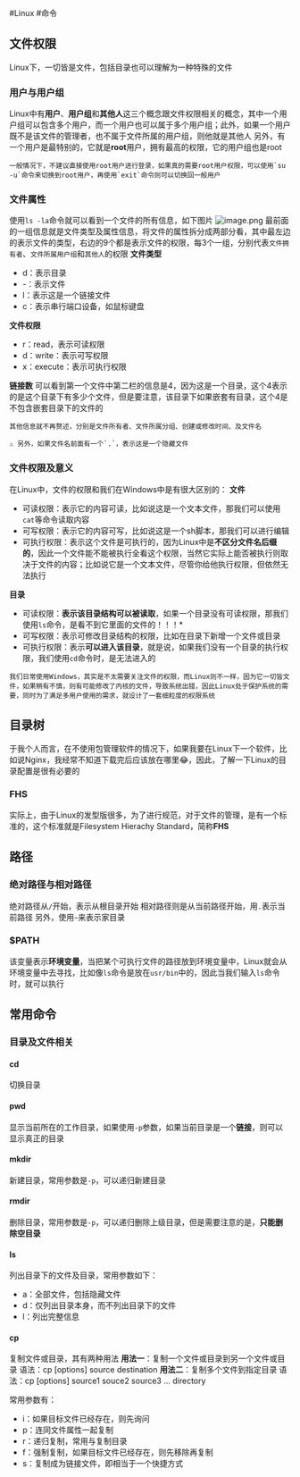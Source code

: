 #Linux #命令
## 文件权限
Linux下，一切皆是文件，包括目录也可以理解为一种特殊的文件
### 用户与用户组
Linux中有**用户**、**用户组**和**其他人**这三个概念跟文件权限相关的概念，其中一个用户组可以包含多个用户，而一个用户也可以属于多个用户组；此外，如果一个用户既不是该文件的管理者，也不属于文件所属的用户组，则他就是其他人
另外，有一个用户是最特别的，它就是**root**用户，拥有最高的权限，它的用户组也是root
```ad-note
一般情况下，不建议直接使用root用户进行登录，如果真的需要root用户权限，可以使用`su -u`命令来切换到root用户，再使用`exit`命令则可以切换回一般用户
```
### 文件属性
使用`ls -la`命令就可以看到一个文件的所有信息，如下图片
![image.png](https://cdn.jsdelivr.net/gh/HoShum/PictureRepo/imgs/202401211232707.png)
最前面的一组信息就是文件类型及属性信息，将文件的属性拆分成两部分看，其中最左边的表示文件的类型，右边的9个都是表示文件的权限，每3个一组，分别代表`文件拥有者`、`文件所属用户组`和`其他人`的权限
**文件类型**
* d：表示目录
* -：表示文件
* l：表示这是一个链接文件
* c：表示串行端口设备，如鼠标键盘

**文件权限**
* r：read，表示可读权限
* d：write：表示可写权限
* x：execute：表示可执行权限

**链接数**
可以看到第一个文件中第二栏的信息是4，因为这是一个目录，这个4表示的是这个目录下有多少个文件，但是要注意，该目录下如果嵌套有目录，这个4是不包含嵌套目录下的文件的
```ad-note
其他信息就不再赘述，分别是文件所有者、文件所属分组、创建或修改时间、及文件名

⚠ 另外，如果文件名前面有一个`.`，表示这是一个隐藏文件
```
### 文件权限及意义
在Linux中，文件的权限和我们在Windows中是有很大区别的：
**文件**
* 可读权限：表示它的内容可读，比如说这是一个文本文件，那我们可以使用`cat`等命令读取内容
* 可写权限：表示它的内容可写，比如说这是一个sh脚本，那我们可以进行编辑
* 可执行权限：表示这个文件是可执行的，因为Linux中是**不区分文件名后缀的**，因此一个文件能不能被执行全看这个权限，当然它实际上能否被执行则取决于文件的内容；比如说它是一个文本文件，尽管你给他执行权限，但依然无法执行

**目录**
* 可读权限：**表示该目录结构可以被读取**，如果一个目录没有可读权限，那我们使用`ls`命令，是看不到它里面的文件的！！！*
* 可写权限：表示可修改目录结构的权限，比如在目录下新增一个文件或目录
* 可执行权限：表示**可以进入该目录**，就是说，如果我们没有一个目录的执行权限，我们使用`cd`命令时，是无法进入的
```ad-tip 
我们日常使用Windows，其实是不太需要关注文件的权限，而Linux则不一样，因为它一切皆文件，如果稍有不慎，则有可能修改了内核的文件，导致系统出错，因此Linux处于保护系统的需要，同时为了满足多用户使用的需求，就设计了一套细粒度的权限系统
```
## 目录树
于我个人而言，在不使用包管理软件的情况下，如果我要在Linux下一个软件，比如说Nginx，我经常不知道下载完后应该放在哪里😂，因此，了解一下Linux的目录配置是很有必要的
### FHS
实际上，由于Linux的发型版很多，为了进行规范，对于文件的管理，是有一个标准的，这个标准就是Filesystem Hierachy Standard，简称**FHS**
## 路径
### 绝对路径与相对路径
绝对路径从`/`开始，表示从根目录开始
相对路径则是从当前路径开始，用`.`表示当前路径
另外，使用`~`来表示家目录
### $PATH
该变量表示**环境变量**，当把某个可执行文件的路径放到环境变量中，Linux就会从环境变量中去寻找，比如像`ls`命令是放在`usr/bin`中的，因此当我们输入`ls`命令时，就可以执行
## 常用命令
### 目录及文件相关
#### cd
切换目录
#### pwd
显示当前所在的工作目录，如果使用`-p`参数，如果当前目录是一个**链接**，则可以显示真正的目录
#### mkdir
新建目录，常用参数是`-p`，可以递归新建目录
#### rmdir
删除目录，常用参数是`-p`，可以递归删除上级目录，但是需要注意的是，**只能删除空目录**
#### ls
列出目录下的文件及目录，常用参数如下：
* a：全部文件，包括隐藏文件
* d：仅列出目录本身，而不列出目录下的文件
* l：列出完整信息

#### cp
复制文件或目录，其有两种用法
**用法一**：复制一个文件或目录到另一个文件或目录
语法：cp [options] source destination
**用法二**：复制多个文件到指定目录
语法：cp [options] source1 souce2 source3 ... directory

常用参数有：
* i：如果目标文件已经存在，则先询问
* p：连同文件属性一起复制
* r：递归复制，常用与复制目录
* f：强制复制，如果目标文件已经存在，则先移除再复制
* s：复制成为链接文件，即相当于一个快捷方式

